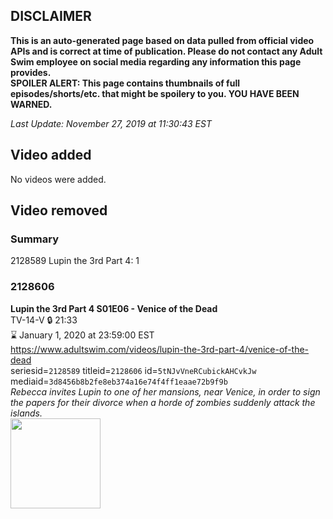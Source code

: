 ## DISCLAIMER
**This is an auto-generated page based on data pulled from official video APIs and is correct at time of publication. Please do not contact any Adult Swim employee on social media regarding any information this page provides.**  
**SPOILER ALERT: This page contains thumbnails of full episodes/shorts/etc. that might be spoilery to you. YOU HAVE BEEN WARNED.**  

_Last Update: November 27, 2019 at 11:30:43 EST_
## Video added
No videos were added.  
## Video removed
### Summary
2128589 Lupin the 3rd Part 4: 1  
### 2128606
**Lupin the 3rd Part 4 S01E06 - Venice of the Dead**  
TV-14-V 🔒 21:33  
⌛ January 1, 2020 at 23:59:00 EST  
https://www.adultswim.com/videos/lupin-the-3rd-part-4/venice-of-the-dead  
seriesid=`2128589` titleid=`2128606` id=`5tNJvVneRCubickAHCvkJw` mediaid=`3d8456b8b2fe8eb374a16e74f4ff1eaae72b9f9b`  
_Rebecca invites Lupin to one of her mansions, near Venice, in order to sign the papers for their divorce when a horde of zombies suddenly attack the islands._  
<a href="https://i.cdn.turner.com/adultswim/big/image-upload/thumbnails/thumb-2_image-151983600265118.jpg"><img src="https://i.cdn.turner.com/adultswim/big/image-upload/thumbnails/thumb-2_image-151983600265118.jpg" height="144px" /></a>
